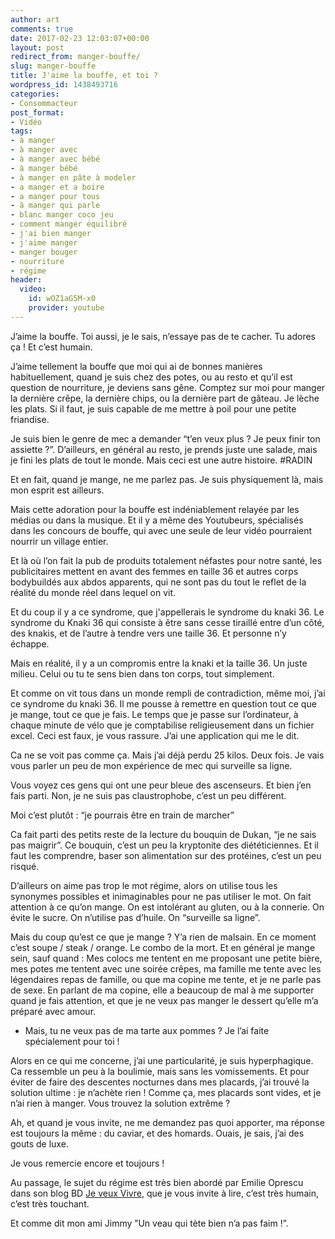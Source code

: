 ```yaml
---
author: art
comments: true
date: 2017-02-23 12:03:07+00:00
layout: post
redirect_from: manger-bouffe/
slug: manger-bouffe
title: J'aime la bouffe, et toi ?
wordpress_id: 1438493716
categories:
- Consommacteur
post_format:
- Vidéo
tags:
- à manger
- à manger avec
- à manger avec bébé
- à manger bébé
- à manger en pâte à modeler
- a manger et a boire
- a manger pour tous
- à manger qui parle
- blanc manger coco jeu
- comment manger équilibré
- j'ai bien manger
- j'aime manger
- manger bouger
- nourriture
- régime
header:
  video:
    id: wOZ1aG5M-x0
    provider: youtube
---
```


J’aime la bouffe. Toi aussi, je le sais, n’essaye pas de te cacher. Tu adores ça ! Et c’est humain.
<!-- more -->

J’aime tellement la bouffe que moi qui ai de bonnes manières habituellement, quand je suis chez des potes, ou au resto et qu’il est question de nourriture, je deviens sans gêne.
Comptez sur moi pour manger la dernière crêpe, la dernière chips, ou la dernière part de gâteau. Je lèche les plats. Si il faut, je suis capable de me mettre à poil pour une petite friandise.

Je suis bien le genre de mec a demander “t’en veux plus ? Je peux finir ton assiette ?”. D’ailleurs, en général au resto, je prends juste une salade, mais je fini les plats de tout le monde. Mais ceci est une autre histoire. #RADIN

Et en fait, quand je mange, ne me parlez pas. Je suis physiquement là, mais mon esprit est ailleurs.

Mais cette adoration pour la bouffe est indéniablement relayée par les médias ou dans la musique. Et il y a même des Youtubeurs, spécialisés dans les concours de bouffe, qui avec une seule de leur vidéo pourraient nourrir un village entier.

Et là où l’on fait la pub de produits totalement néfastes pour notre santé, les publicitaires mettent en avant des femmes en taille 36 et autres corps bodybuildés aux abdos apparents, qui ne sont pas du tout le reflet de la réalité du monde réel dans lequel on vit.

Et du coup il y a ce syndrome, que j'appellerais le syndrome du knaki 36.
Le syndrome du Knaki 36 qui consiste à être sans cesse tiraillé entre d’un côté, des knakis, et de l’autre à tendre vers une taille 36. Et personne n’y échappe.

Mais en réalité, il y a un compromis entre la knaki et la taille 36. Un juste milieu. Celui ou tu te sens bien dans ton corps, tout simplement.

Et comme on vit tous dans un monde rempli de contradiction, même moi, j’ai ce syndrome du knaki 36. Il me pousse à remettre en question tout ce que je mange, tout ce que je fais. Le temps que je passe sur l’ordinateur, à chaque minute de vélo que je comptabilise religieusement dans un fichier excel. Ceci est faux, je vous rassure. J’ai une application qui me le dit.

Ca ne se voit pas comme ça. Mais j’ai déjà perdu 25 kilos. Deux fois.
Je vais vous parler un peu de mon expérience de mec qui surveille sa ligne.

Vous voyez ces gens qui ont une peur bleue des ascenseurs. Et bien j’en fais parti. Non, je ne suis pas claustrophobe, c’est un peu différent.

Moi c’est plutôt : “je pourrais être en train de marcher”

Ca fait parti des petits reste de la lecture du bouquin de Dukan, “je ne sais pas maigrir”. Ce bouquin, c’est un peu la kryptonite des diététiciennes. Et il faut les comprendre, baser son alimentation sur des protéines, c’est un peu risqué.

D’ailleurs on aime pas trop le mot régime, alors on utilise tous les synonymes possibles et inimaginables pour ne pas utiliser le mot. On fait attention à ce qu’on mange.
On est intolérant au gluten, ou à la connerie. On évite le sucre. On n’utilise pas d’huile. On “surveille sa ligne”.

Mais du coup qu’est ce que je mange ? Y’a rien de malsain. En ce moment c’est soupe / steak / orange. Le combo de la mort. Et en général je mange sein, sauf quand :
Mes colocs me tentent en me proposant une petite bière, mes potes me tentent avec une soirée crêpes, ma famille me tente avec les légendaires repas de famille, ou que ma copine me tente, et je ne parle pas de sexe. En parlant de ma copine, elle a beaucoup de mal à me supporter quand je fais attention, et que je ne veux pas manger le dessert qu’elle m’a préparé avec amour.





  * Mais, tu ne veux pas de ma tarte aux pommes ? Je l’ai faite spécialement pour toi !



Alors en ce qui me concerne, j’ai une particularité, je suis hyperphagique. Ca ressemble un peu à la boulimie, mais sans les vomissements. Et pour éviter de faire des descentes nocturnes dans mes placards, j’ai trouvé la solution ultime : je n’achète rien ! Comme ça, mes placards sont vides, et je n’ai rien à manger. Vous trouvez la solution extrême ?

Ah, et quand je vous invite, ne me demandez pas quoi apporter, ma réponse est toujours la même : du caviar, et des homards. Ouais, je sais, j’ai des gouts de luxe.

Je vous remercie encore et toujours !

Au passage, le sujet du régime est très bien abordé par Emilie Oprescu dans son blog BD [Je veux Vivre](http://jeveuxvivre.com/), que je vous invite à lire, c’est très humain, c’est très touchant.

Et comme dit mon ami Jimmy ”Un veau qui tète bien n’a pas faim !”.
